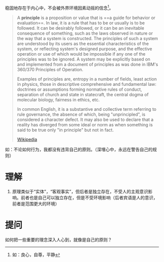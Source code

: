 稳固地存在于内心中，不会被外界环境因素动摇的信念[^1]。

> A **principle** is a proposition or value that is ==a guide for behavior or evaluation==. In law, it is a rule that has to be or usually is to be followed. It can be desirably followed, or it can be an inevitable consequence of something, such as the laws observed in nature or the way that a system is constructed. The principles of such a system are understood by its users as the essential characteristics of the system, or reflecting system's designed purpose, and the effective operation or use of which would be impossible if any one of the principles was to be ignored. A system may be explicitly based on and implemented from a document of principles as was done in IBM's 360/370 Principles of Operation.
>
> Examples of principles are, entropy in a number of fields, least action in physics, those in descriptive comprehensive and fundamental law: doctrines or assumptions forming normative rules of conduct, separation of church and state in statecraft, the central dogma of molecular biology, fairness in ethics, etc.
>
> In common English, it is a substantive and collective term referring to rule governance, the absence of which, being "unprincipled", is considered a character defect. It may also be used to declare that a reality has diverged from some ideal or norm as when something is said to be true only "in principle" but not in fact.
>
> [Wikipedia](https://en.wikipedia.org/wiki/Principle)

 如：不论如何行为，我都没有违背自己的原则。（深埋心中，永远在警告自己的规则）
# 理解
1. 原理类似于“实体”，“客观事实”，但后者是独立存在，不受人的主观意识影响。前者也是自己可以独立存在，但是不受环境影响（后者宾语是人的意识，前者是范围更大的环境）

# 提问
如何把一些重要的理念深入人心到，就像是自己的原则？

[^1]: 如：良心，自尊，平静
